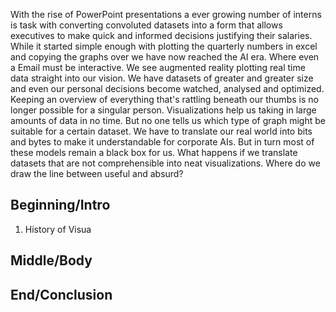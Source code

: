 With the rise of PowerPoint presentations a ever growing number of interns is task with converting convoluted datasets into a form that allows executives to make quick and informed decisions justifying their salaries. While it started simple enough with plotting the quarterly numbers in excel and copying the graphs over we have now reached the AI era. Where even a Email must be interactive. We see augmented reality plotting real time data straight into our vision. We have datasets of greater and greater size and even our personal decisions become watched, analysed and optimized. Keeping an overview of everything that's rattling beneath our thumbs is no longer possible for a singular person. Visualizations help us taking in large amounts of data in no time. But no one tells us which type of graph might be suitable for a certain dataset. We have to translate our real world into bits and bytes to make it understandable for corporate AIs. But in turn most of these models remain a black box for us. What happens if we translate datasets that are not comprehensible into neat visualizations. Where do we draw the line between useful and absurd?

## Beginning/Intro
1. History of Visua
## Middle/Body
## End/Conclusion